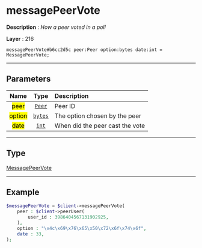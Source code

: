 # messagePeerVote

**Description** : *How a peer voted in a poll*

**Layer** : 216

```tl
messagePeerVote#b6cc2d5c peer:Peer option:bytes date:int = MessagePeerVote;
```

---

## Parameters

| Name | Type | Description |
| :---: | :---: | :--- |
| <mark>peer</mark> | [`Peer`](type/Peer) | Peer ID |
| <mark>option</mark> | [`bytes`](type/bytes) | The option chosen by the peer |
| <mark>date</mark> | [`int`](type/int) | When did the peer cast the vote |

---

## Type

[MessagePeerVote](type/MessagePeerVote)

---

## Example

```php
$messagePeerVote = $client->messagePeerVote(
	peer : $client->peerUser(
		user_id : 3986404567131902925,
	),
	option : "\x4c\x69\x76\x65\x50\x72\x6f\x74\x6f",
	date : 33,
);
```